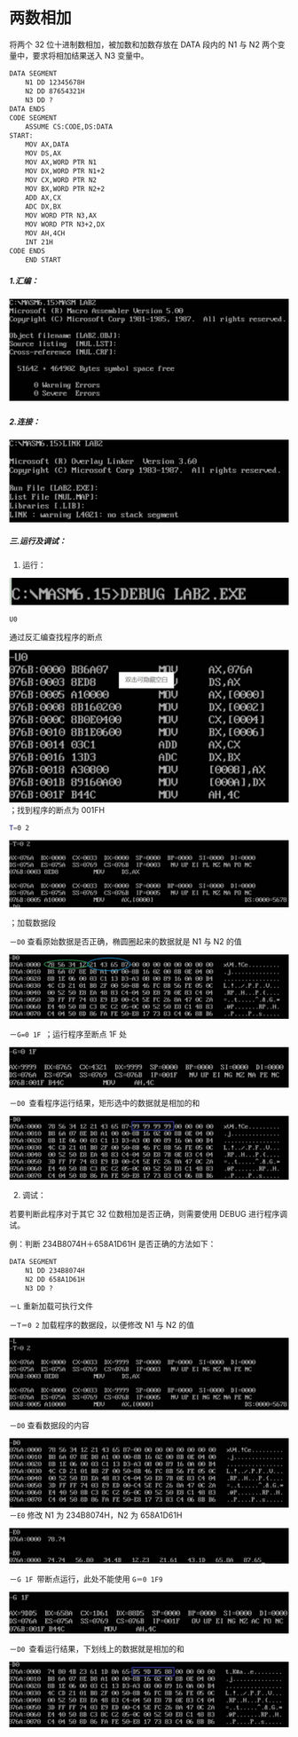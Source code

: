 # 两数相加

将两个 32 位十进制数相加，被加数和加数存放在 DATA 段内的 N1 与 N2 两个变量中，要求将相加结果送入 N3 变量中。 

```assembly
DATA SEGMENT
	N1 DD 12345678H
	N2 DD 87654321H
	N3 DD ?
DATA ENDS
CODE SEGMENT
	ASSUME CS:CODE,DS:DATA
START:
	MOV AX,DATA
	MOV DS,AX
	MOV AX,WORD PTR N1
	MOV DX,WORD PTR N1+2
	MOV CX,WORD PTR N2
	MOV BX,WORD PTR N2+2
	ADD AX,CX
	ADC DX,BX
	MOV WORD PTR N3,AX
	MOV WORD PTR N3+2,DX
	MOV AH,4CH
	INT 21H
CODE ENDS
	END START
```

##### 1.汇编： 

##### ![img](两数相加/clip_image002.jpg)

##### 2.连接： 

![img](两数相加/clip_image004.jpg)

##### 三.运行及调试： 

1. 运行： 

![img](两数相加/clip_image006.jpg) 

```sh
U0
```

通过反汇编查找程序的断点 

![img](两数相加/clip_image008.jpg)；找到程序的断点为 001FH 

```sh
T=0 2 
```

![img](两数相加/clip_image010.jpg)

；加载数据段 

－`D0` 查看原始数据是否正确，椭圆圈起来的数据就是 N1 与 N2 的值 

![img](两数相加/clip_image012.jpg)

－`G=0 1F `；运行程序至断点 1F 处 

![img](两数相加/clip_image014.jpg)

－`D0 `查看程序运行结果，矩形选中的数据就是相加的和 

![img](两数相加/clip_image016.jpg)

2. 调试：

若要判断此程序对于其它 32 位数相加是否正确，则需要使用 DEBUG 进行程序调试。 

例：判断 234B8074H＋658A1D61H 是否正确的方法如下： 

```assembly
DATA SEGMENT
	N1 DD 234B8074H
	N2 DD 658A1D61H
	N3 DD ?
```

－`L` 重新加载可执行文件 

－`T＝0 2` 加载程序的数据段，以便修改 N1 与 N2 的值 

![img](两数相加/clip_image002-16462746986331.jpg)

－`D0` 查看数据段的内容 

![img](两数相加/clip_image004-16462746986342.jpg)－`E0` 修改 N1 为 234B8074H，N2 为 658A1D61H 

![img](两数相加/clip_image006-16462746986343.jpg)

－`G 1F `带断点运行，此处不能使用 `G＝0 1F9 `

![img](两数相加/clip_image008-16462746986364.jpg)

－`D0 `查看运行结果，下划线上的数据就是相加的和 

![img](两数相加/clip_image010-16462746986365.jpg)